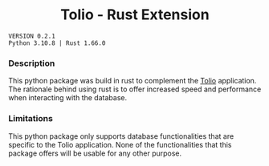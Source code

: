 <h1 align="center"> Tolio - Rust Extension </h1>

```
VERSION 0.2.1
Python 3.10.8 | Rust 1.66.0

```

### Description
This python package was build in rust to complement the <a href="https://github.com/jozhw/tolio">Tolio</a> application. The rationale behind using rust is to offer increased speed and performance when interacting
with the database.



### Limitations
This python package only supports database functionalities that are specific to the Tolio application. None of the functionalities 
that this package offers will be usable for any other purpose. 
